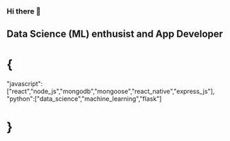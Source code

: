 ### Hi there 👋
## Data Science (ML) enthusist and App Developer

# {
"javascript":["react","node_js","mongodb","mongoose","react_native","express_js"],
"python":["data_science","machine_learning","flask"]
# }
